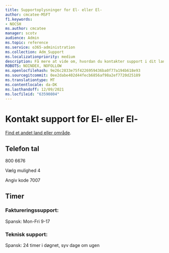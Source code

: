 ```yaml
---
title: Supportoplysninger for El- eller El-
author: cmcatee-MSFT
f1.keywords:
- NOCSH
ms.author: cmcatee
manager: scotv
audience: Admin
ms.topic: reference
ms.service: o365-administration
ms.collection: Adm_Support
ms.localizationpriority: medium
description: Få mere at vide om, hvordan du kontakter support i dit land eller område.
ROBOTS: NOINDEX, NOFOLLOW
ms.openlocfilehash: 9e26c2833e75f4226959436ba0f77a194b618e93
ms.sourcegitcommit: 0ee2dabe402d44fecb6856af98a2ef7720d25189
ms.translationtype: MT
ms.contentlocale: da-DK
ms.lasthandoff: 12/09/2021
ms.locfileid: "63590804"
---
```

# <a name="contact-support-for-el-salvador"></a>Kontakt support for El- eller El-

[Find et andet land eller område](../get-help-support.md).

## <a name="phone-number"></a>Telefon tal
800 6676

Vælg mulighed 4

Angiv kode 7007

## <a name="hours"></a>Timer
### <a name="billing-support"></a>Faktureringssupport:

Spansk: Mon-Fri 9-17

### <a name="technical-support"></a>Teknisk support:

Spansk: 24 timer i døgnet, syv dage om ugen
